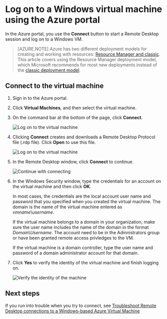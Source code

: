<!-- deleted in Global -->

<properties
	pageTitle="Log on to a Windows VM | Azure"
	description="Use the Azure portal to log on to a Windows virtual machine created with the Resource Manager deployment model."
	services="virtual-machines"
	documentationCenter=""
	authors="cynthn"
	manager="timlt"
	editor="tysonn"
	tags="azure-resource-manager"/>

<tags
	ms.service="virtual-machines"
	ms.date="02/03/2016"
	wacn.date=""/>


# Log on to a Windows virtual machine using the Azure portal


In the Azure portal, you use the **Connect** button to start a Remote Desktop session and log on to a Windows VM.


> [AZURE.NOTE] Azure has two different deployment models for creating and working with resources:  [Resource Manager and classic](/documentation/articles/resource-manager-deployment-model).  This article covers using the Resource Manager deployment model, which Microsoft recommends for most new deployments instead of the [classic deployment model](/documentation/articles/virtual-machines-log-on-windows-server).


## Connect to the virtual machine

1. Sign in to the Azure portal.

2. Click **Virtual Machines**, and then select the virtual machine.

3. On the command bar at the bottom of the page, click **Connect**.

	![Log on to the virtual machine](./media/arm_log_on_windows_vm/rm_windows_connect.png)
	

4. Clicking **Connect** creates and downloads a Remote Desktop Protocol file (.rdp file). Click **Open** to use this file.

	![Log on to the virtual machine](./media/arm_log_on_windows_vm/rm_connect_rdp_file.png)
	
5. In the Remote Desktop window, click **Connect** to continue.

	![Continue with connecting](./media/arm_log_on_windows_vm/rm_connect_unknown.png)

	
6. In the Windows Security window, type the credentials for an account on the virtual machine and then click **OK**.

 	In most cases, the credentials are the local account user name and password that you specified when you created the virtual machine. The domain is the name of the virtual machine entered as *vmname*&#92;*username*.  
	
	If the virtual machine belongs to a domain in your organization, make sure the user name includes the name of the domain in the format *Domain*&#92;*Username*. The account need to be in the Admnistrators group or have been granted remote access privledges to the VM.
	
	If the virtual machine is a domain controller, type the user name and password of a domain administrator account for that domain.

7.	Click **Yes** to verify the identity of the virtual machine and finish logging on.

	![Verify the identity of the machine](./media/arm_log_on_windows_vm/rm_connect_cert.png)

## Next steps

If you run into trouble when you try to connect, see [Troubleshoot Remote Desktop connections to a Windows-based Azure Virtual Machine](/documentation/articles/virtual-machines-troubleshoot-remote-desktop-connections)


